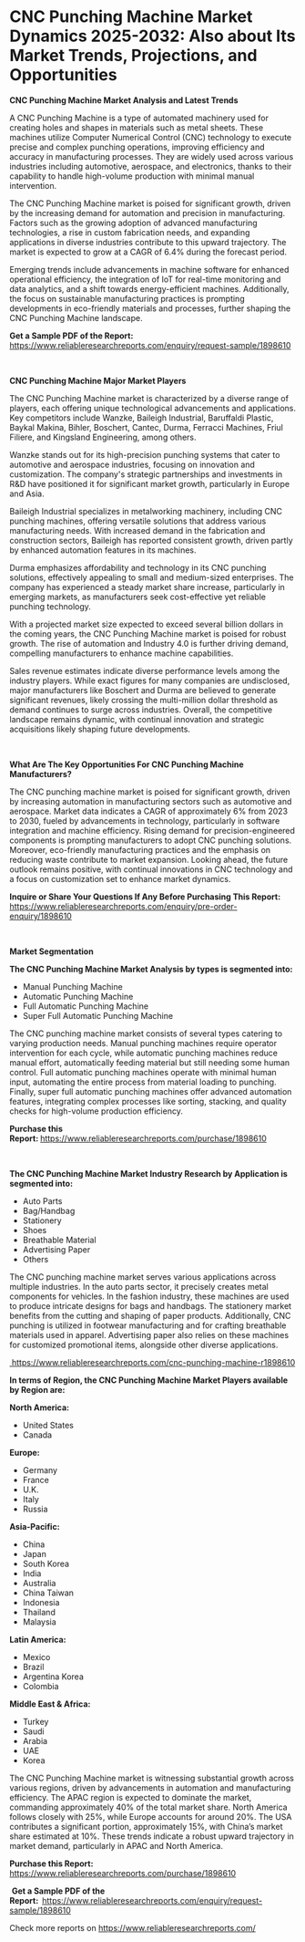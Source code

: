 <p><h1>CNC Punching Machine Market Dynamics 2025-2032: Also about Its Market Trends, Projections, and Opportunities</h1></p><p><strong>CNC Punching Machine Market Analysis and Latest Trends</strong></p>
<p><p>A CNC Punching Machine is a type of automated machinery used for creating holes and shapes in materials such as metal sheets. These machines utilize Computer Numerical Control (CNC) technology to execute precise and complex punching operations, improving efficiency and accuracy in manufacturing processes. They are widely used across various industries including automotive, aerospace, and electronics, thanks to their capability to handle high-volume production with minimal manual intervention.</p><p>The CNC Punching Machine market is poised for significant growth, driven by the increasing demand for automation and precision in manufacturing. Factors such as the growing adoption of advanced manufacturing technologies, a rise in custom fabrication needs, and expanding applications in diverse industries contribute to this upward trajectory. The market is expected to grow at a CAGR of 6.4% during the forecast period. </p><p>Emerging trends include advancements in machine software for enhanced operational efficiency, the integration of IoT for real-time monitoring and data analytics, and a shift towards energy-efficient machines. Additionally, the focus on sustainable manufacturing practices is prompting developments in eco-friendly materials and processes, further shaping the CNC Punching Machine landscape.</p></p>
<p><strong>Get a Sample PDF of the Report:&nbsp;</strong> <a href="https://www.reliableresearchreports.com/enquiry/request-sample/1898610?utm_campaign=2745&utm_medium=2&utm_source=Github&utm_content=ia&utm_term=11042025&utm_id=cnc-punching-machine">https://www.reliableresearchreports.com/enquiry/request-sample/1898610</a></p>
<p>&nbsp;</p>
<p><strong>CNC Punching Machine Major Market Players</strong></p>
<p><p>The CNC Punching Machine market is characterized by a diverse range of players, each offering unique technological advancements and applications. Key competitors include Wanzke, Baileigh Industrial, Baruffaldi Plastic, Baykal Makina, Bihler, Boschert, Cantec, Durma, Ferracci Machines, Friul Filiere, and Kingsland Engineering, among others.</p><p>Wanzke stands out for its high-precision punching systems that cater to automotive and aerospace industries, focusing on innovation and customization. The company's strategic partnerships and investments in R&D have positioned it for significant market growth, particularly in Europe and Asia. </p><p>Baileigh Industrial specializes in metalworking machinery, including CNC punching machines, offering versatile solutions that address various manufacturing needs. With increased demand in the fabrication and construction sectors, Baileigh has reported consistent growth, driven partly by enhanced automation features in its machines.</p><p>Durma emphasizes affordability and technology in its CNC punching solutions, effectively appealing to small and medium-sized enterprises. The company has experienced a steady market share increase, particularly in emerging markets, as manufacturers seek cost-effective yet reliable punching technology.</p><p>With a projected market size expected to exceed several billion dollars in the coming years, the CNC Punching Machine market is poised for robust growth. The rise of automation and Industry 4.0 is further driving demand, compelling manufacturers to enhance machine capabilities.</p><p>Sales revenue estimates indicate diverse performance levels among the industry players. While exact figures for many companies are undisclosed, major manufacturers like Boschert and Durma are believed to generate significant revenues, likely crossing the multi-million dollar threshold as demand continues to surge across industries. Overall, the competitive landscape remains dynamic, with continual innovation and strategic acquisitions likely shaping future developments.</p></p>
<p>&nbsp;</p>
<p><strong>What Are The Key Opportunities For CNC Punching Machine Manufacturers?</strong></p>
<p><p>The CNC punching machine market is poised for significant growth, driven by increasing automation in manufacturing sectors such as automotive and aerospace. Market data indicates a CAGR of approximately 6% from 2023 to 2030, fueled by advancements in technology, particularly in software integration and machine efficiency. Rising demand for precision-engineered components is prompting manufacturers to adopt CNC punching solutions. Moreover, eco-friendly manufacturing practices and the emphasis on reducing waste contribute to market expansion. Looking ahead, the future outlook remains positive, with continual innovations in CNC technology and a focus on customization set to enhance market dynamics.</p></p>
<p><strong>Inquire or Share Your Questions If Any Before Purchasing This Report:</strong> <a href="https://www.reliableresearchreports.com/enquiry/pre-order-enquiry/1898610?utm_campaign=2745&utm_medium=2&utm_source=Github&utm_content=ia&utm_term=11042025&utm_id=cnc-punching-machine">https://www.reliableresearchreports.com/enquiry/pre-order-enquiry/1898610</a></p>
<p>&nbsp;</p>
<p><strong>Market Segmentation</strong></p>
<p><strong>The CNC Punching Machine Market Analysis by types is segmented into:</strong></p>
<p><ul><li>Manual Punching Machine</li><li>Automatic Punching Machine</li><li>Full Automatic Punching Machine</li><li>Super Full Automatic Punching Machine</li></ul></p>
<p><p>The CNC punching machine market consists of several types catering to varying production needs. Manual punching machines require operator intervention for each cycle, while automatic punching machines reduce manual effort, automatically feeding material but still needing some human control. Full automatic punching machines operate with minimal human input, automating the entire process from material loading to punching. Finally, super full automatic punching machines offer advanced automation features, integrating complex processes like sorting, stacking, and quality checks for high-volume production efficiency.</p></p>
<p><strong>Purchase this Report:&nbsp;</strong><a href="https://www.reliableresearchreports.com/purchase/1898610?utm_campaign=2745&utm_medium=2&utm_source=Github&utm_content=ia&utm_term=11042025&utm_id=cnc-punching-machine">https://www.reliableresearchreports.com/purchase/1898610</a></p>
<p>&nbsp;</p>
<p><strong>The CNC Punching Machine Market Industry Research by Application is segmented into:</strong></p>
<p><ul><li>Auto Parts</li><li>Bag/Handbag</li><li>Stationery</li><li>Shoes</li><li>Breathable Material</li><li>Advertising Paper</li><li>Others</li></ul></p>
<p><p>The CNC punching machine market serves various applications across multiple industries. In the auto parts sector, it precisely creates metal components for vehicles. In the fashion industry, these machines are used to produce intricate designs for bags and handbags. The stationery market benefits from the cutting and shaping of paper products. Additionally, CNC punching is utilized in footwear manufacturing and for crafting breathable materials used in apparel. Advertising paper also relies on these machines for customized promotional items, alongside other diverse applications.</p></p>
<p><a href="https://www.reliableresearchreports.com/cnc-punching-machine-r1898610?utm_campaign=2745&utm_medium=2&utm_source=Github&utm_content=ia&utm_term=11042025&utm_id=cnc-punching-machine">&nbsp;https://www.reliableresearchreports.com/cnc-punching-machine-r1898610</a></p>
<p><strong>In terms of Region, the CNC Punching Machine Market Players available by Region are:</strong></p>
<p>
    <p> <strong> North America: </strong>
        <ul>
            <li>United States</li>
            <li>Canada</li>
        </ul>
        </p> 
    <p> <strong> Europe: </strong>
        <ul>
            <li>Germany</li>
            <li>France</li>
            <li>U.K.</li>
            <li>Italy</li>
            <li>Russia</li>
        </ul>
        </p> 
    <p> <strong> Asia-Pacific: </strong>
        <ul>
            <li>China</li>
            <li>Japan</li>
            <li>South Korea</li>
            <li>India</li>
            <li>Australia</li>
            <li>China Taiwan</li>
            <li>Indonesia</li>
            <li>Thailand</li>
            <li>Malaysia</li>
        </ul>
        </p> 
    <p> <strong> Latin America: </strong>
        <ul>
            <li>Mexico</li>
            <li>Brazil</li>
            <li>Argentina Korea</li>
            <li>Colombia</li>
        </ul>
        </p> 
    <p> <strong> Middle East & Africa: </strong>
        <ul>
            <li>Turkey</li>
            <li>Saudi</li>
            <li>Arabia</li>
            <li>UAE</li>
            <li>Korea</li>
        </ul>
    </p>
    </p>
<p><p>The CNC Punching Machine market is witnessing substantial growth across various regions, driven by advancements in automation and manufacturing efficiency. The APAC region is expected to dominate the market, commanding approximately 40% of the total market share. North America follows closely with 25%, while Europe accounts for around 20%. The USA contributes a significant portion, approximately 15%, with China’s market share estimated at 10%. These trends indicate a robust upward trajectory in market demand, particularly in APAC and North America.</p></p>
<p><strong>Purchase this Report: </strong><a href="https://www.reliableresearchreports.com/purchase/1898610?utm_campaign=2745&utm_medium=2&utm_source=Github&utm_content=ia&utm_term=11042025&utm_id=cnc-punching-machine">https://www.reliableresearchreports.com/purchase/1898610</a></p>
<p>&nbsp;<strong>Get a Sample PDF of the Report:&nbsp;&nbsp;</strong><a href="https://www.reliableresearchreports.com/enquiry/request-sample/1898610?utm_campaign=2745&utm_medium=2&utm_source=Github&utm_content=ia&utm_term=11042025&utm_id=cnc-punching-machine">https://www.reliableresearchreports.com/enquiry/request-sample/1898610</a></p>
<p><strong></strong></p>
<p>Check more reports on <a href="https://www.reliableresearchreports.com/?utm_campaign=2745&utm_medium=2&utm_source=Github&utm_content=ia&utm_term=11042025&utm_id=cnc-punching-machine">https://www.reliableresearchreports.com/</a></p>